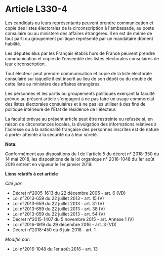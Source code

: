 # Article L330-4

Les candidats ou leurs représentants peuvent prendre communication et copie des listes électorales de la circonscription à
l'ambassade, au poste consulaire ou au ministère des affaires étrangères. Il en est de même de tout parti ou groupement
politique représenté par un mandataire dûment habilité. 

Les députés élus par les Français établis hors de France peuvent prendre communication et copie de l'ensemble des listes
électorales consulaires de leur circonscription.

Tout électeur peut prendre communication et copie de la liste électorale consulaire sur laquelle il est inscrit au lieu de
son dépôt ou du double de cette liste au ministère des affaires étrangères. 

Les personnes et les partis ou groupements politiques exerçant la faculté prévue au présent article s'engagent à ne pas faire
un usage commercial des listes électorales consulaires et à ne pas les utiliser à des fins de politique intérieure de l'Etat
de résidence de l'électeur. 

La faculté prévue au présent article peut être restreinte ou refusée si, en raison de circonstances locales, la divulgation
des informations relatives à l'adresse ou à la nationalité française des personnes inscrites est de nature à porter atteinte
à la sécurité ou à leur sûreté.

**Nota:**

Conformément aux dispositions du I de l'article 5 du décret n° 2018-350 du 14 mai 2018, les dispositions de la loi organique
n° 2016-1048 du 1er août 2016 entrent en vigueur le 1er janvier 2019.

**Liens relatifs à cet article**

_Cité par_:

  - Décret n°2005-1613 du 22 décembre 2005 - art. 6 (VD)
  - Loi n°2013-659 du 22 juillet 2013 - art. 15 (V)
  - Loi n°2013-659 du 22 juillet 2013 - art. 31 (V)
  - Loi n°2013-659 du 22 juillet 2013 - art. 38 (V)
  - Loi n°2013-659 du 22 juillet 2013 - art. 54 (V)
  - Décret n°2015-1407 du 5 novembre 2015 - art. Annexe 1 (V)
  - Loi n°2016-1919 du 29 décembre 2016 - art. 3 (VD)
  - Décret n°2018-450 du 6 juin 2018 - art. 1

_Modifié par_:

  - Loi n°2016-1048 du 1er août 2016 - art. 13
